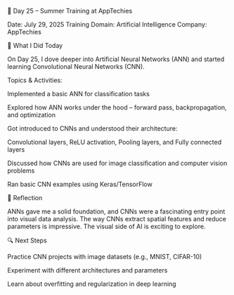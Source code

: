 📅 Day 25 – Summer Training at AppTechies

Date: July 29, 2025
Training Domain: Artificial Intelligence
Company: AppTechies

🧠 What I Did Today

On Day 25, I dove deeper into Artificial Neural Networks (ANN) and started learning Convolutional Neural Networks (CNN).

Topics & Activities:

Implemented a basic ANN for classification tasks

Explored how ANN works under the hood – forward pass, backpropagation, and optimization

Got introduced to CNNs and understood their architecture:

Convolutional layers, ReLU activation, Pooling layers, and Fully connected layers


Discussed how CNNs are used for image classification and computer vision problems

Ran basic CNN examples using Keras/TensorFlow


📝 Reflection

ANNs gave me a solid foundation, and CNNs were a fascinating entry point into visual data analysis. The way CNNs extract spatial features and reduce parameters is impressive. The visual side of AI is exciting to explore.

🔍 Next Steps

Practice CNN projects with image datasets (e.g., MNIST, CIFAR-10)

Experiment with different architectures and parameters

Learn about overfitting and regularization in deep learning
